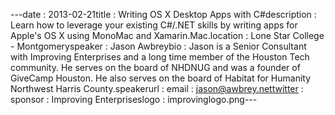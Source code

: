 ---﻿date : 2013-02-21title : Writing OS X Desktop Apps with C#description : Learn how to leverage your existing C#/.NET skills by writing apps for Apple's OS X using MonoMac and Xamarin.Mac.location : Lone Star College - Montgomeryspeaker : Jason Awbreybio : Jason is a Senior Consultant with Improving Enterprises and a long time member of the Houston Tech community.  He serves on the board of NHDNUG and was a founder of GiveCamp Houston.  He also serves on the board of Habitat for Humanity Northwest Harris County.speakerurl : email : jason@awbrey.nettwitter : sponsor : Improving Enterpriseslogo : improvinglogo.png---